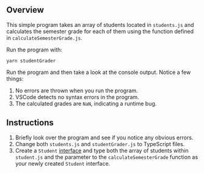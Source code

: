 ## Overview

This simple program takes an array of students located in `students.js` and calculates the semester grade for each of them using the function defined in `calculateSemesterGrade.js`.

Run the program with:

```
yarn studentGrader
```

Run the program and then take a look at the console output. Notice a few things:

1. No errors are thrown when you run the program.
2. VSCode detects no syntax errors in the program.
3. The calculated grades are `NaN`, indicating a runtime bug.

## Instructions

1. Briefly look over the program and see if you notice any obvious errors.
2. Change both `students.js` and `studentGrader.js` to TypeScript files.
3. Create a `Student` <a href="https://www.typescriptlang.org/docs/handbook/2/objects.html">interface</a> and type both the array of students within `student.js` and the parameter to the `calculateSemesterGrade` function as your newly created `Student` interface.
